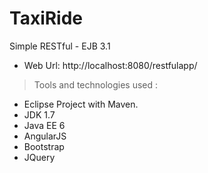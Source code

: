 TaxiRide
==========

Simple RESTful -  EJB 3.1

- Web Url: http://localhost:8080/restfulapp/

>Tools and technologies used :
  - Eclipse Project with Maven.
  - JDK 1.7
  - Java EE 6
  - AngularJS
  - Bootstrap
  - JQuery
